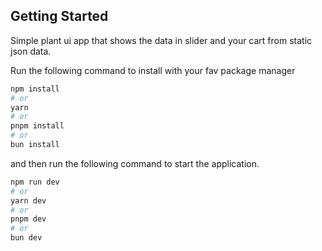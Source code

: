 ## Getting Started

Simple plant ui app that shows the data in slider and your cart from static json data.

Run the following command to install with your fav package manager

```bash
npm install
# or
yarn
# or
pnpm install
# or
bun install
```

and then run the following command to start the application.

```bash
npm run dev
# or
yarn dev
# or
pnpm dev
# or
bun dev
```
